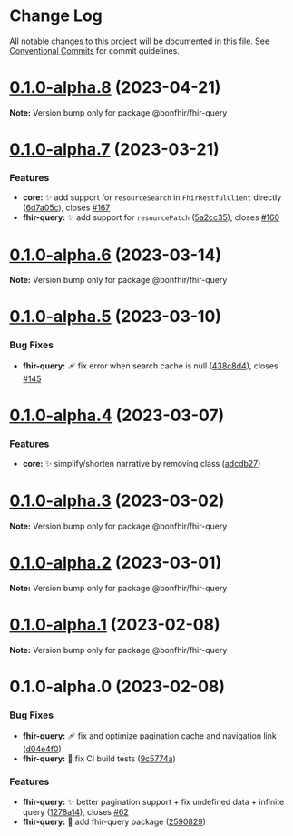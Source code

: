 # Change Log

All notable changes to this project will be documented in this file.
See [Conventional Commits](https://conventionalcommits.org) for commit guidelines.

# [0.1.0-alpha.8](https://github.com/bonfhir/bonfhir/compare/@bonfhir/fhir-query@0.1.0-alpha.7...@bonfhir/fhir-query@0.1.0-alpha.8) (2023-04-21)

**Note:** Version bump only for package @bonfhir/fhir-query





# [0.1.0-alpha.7](https://github.com/bonfhir/bonfhir/compare/@bonfhir/fhir-query@0.1.0-alpha.6...@bonfhir/fhir-query@0.1.0-alpha.7) (2023-03-21)


### Features

* **core:** :sparkles: add support for `resourceSearch` in `FhirRestfulClient` directly ([6d7a05c](https://github.com/bonfhir/bonfhir/commit/6d7a05cfad72d3e2543fc8c21580959e11e0e644)), closes [#167](https://github.com/bonfhir/bonfhir/issues/167)
* **fhir-query:** :sparkles: add support for `resourcePatch` ([5a2cc35](https://github.com/bonfhir/bonfhir/commit/5a2cc354c03fb5010c1f37f556fc60e1564dd296)), closes [#160](https://github.com/bonfhir/bonfhir/issues/160)





# [0.1.0-alpha.6](https://github.com/bonfhir/bonfhir/compare/@bonfhir/fhir-query@0.1.0-alpha.5...@bonfhir/fhir-query@0.1.0-alpha.6) (2023-03-14)

**Note:** Version bump only for package @bonfhir/fhir-query





# [0.1.0-alpha.5](https://github.com/bonfhir/bonfhir/compare/@bonfhir/fhir-query@0.1.0-alpha.4...@bonfhir/fhir-query@0.1.0-alpha.5) (2023-03-10)


### Bug Fixes

* **fhir-query:** :adhesive_bandage: fix error when search cache is null ([438c8d4](https://github.com/bonfhir/bonfhir/commit/438c8d43fb6a89badf23a527afeede0f028df7cd)), closes [#145](https://github.com/bonfhir/bonfhir/issues/145)





# [0.1.0-alpha.4](https://github.com/bonfhir/bonfhir/compare/@bonfhir/fhir-query@0.1.0-alpha.3...@bonfhir/fhir-query@0.1.0-alpha.4) (2023-03-07)


### Features

* **core:** :sparkles: simplify/shorten narrative by removing class ([adcdb27](https://github.com/bonfhir/bonfhir/commit/adcdb27df6665a916dbe23680a6bfeb949bdda26))





# [0.1.0-alpha.3](https://github.com/bonfhir/bonfhir/compare/@bonfhir/fhir-query@0.1.0-alpha.2...@bonfhir/fhir-query@0.1.0-alpha.3) (2023-03-02)

**Note:** Version bump only for package @bonfhir/fhir-query





# [0.1.0-alpha.2](https://github.com/bonfhir/bonfhir/compare/@bonfhir/fhir-query@0.1.0-alpha.1...@bonfhir/fhir-query@0.1.0-alpha.2) (2023-03-01)

**Note:** Version bump only for package @bonfhir/fhir-query





# [0.1.0-alpha.1](https://github.com/bonfhir/bonfhir/compare/@bonfhir/fhir-query@0.1.0-alpha.0...@bonfhir/fhir-query@0.1.0-alpha.1) (2023-02-08)

**Note:** Version bump only for package @bonfhir/fhir-query





# 0.1.0-alpha.0 (2023-02-08)


### Bug Fixes

* **fhir-query:** :adhesive_bandage: fix and optimize pagination cache and navigation link ([d04e4f0](https://github.com/bonfhir/bonfhir/commit/d04e4f07c9bfafedd8dbf2a7d4a6b2e9334da503))
* **fhir-query:** :green_heart: fix CI build tests ([9c5774a](https://github.com/bonfhir/bonfhir/commit/9c5774ac087c137cb296ce5f74936db81bd04908))


### Features

* **fhir-query:** :sparkles: better pagination support + fix undefined data + infinite query ([1278a14](https://github.com/bonfhir/bonfhir/commit/1278a14eb0782912251dea626ef8e164cde2c281)), closes [#62](https://github.com/bonfhir/bonfhir/issues/62)
* **fhir-query:** :tada: add fhir-query package ([2590829](https://github.com/bonfhir/bonfhir/commit/2590829fa6ecb182b21d37b9104c613c19b88f08))
